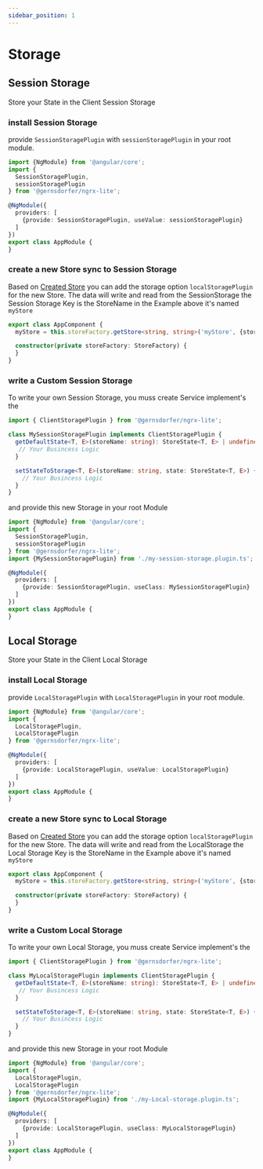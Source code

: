 ```yaml
---
sidebar_position: 1
---
```


# Storage

## Session Storage

Store your State in the Client Session Storage

### install Session Storage

provide `SessionStoragePlugin` with `sessionStoragePlugin` in your root module.

```ts title="app.module.ts"
import {NgModule} from '@angular/core';
import {
  SessionStoragePlugin,
  sessionStoragePlugin
} from '@gernsdorfer/ngrx-lite';

@NgModule({
  providers: [
    {provide: SessionStoragePlugin, useValue: sessionStoragePlugin}
  ]
})
export class AppModule {
}
```

### create a new Store sync to Session Storage

Based on [Created Store](/docs/api/store-factory#getstore) you can add the storage option `localStoragePlugin` for the new Store.
The data will write and read from the SessionStorage the Session Storage Key is the StoreName in the Example above it's named `myStore` 

```ts title="app.component.ts"
export class AppComponent {
  myStore = this.storeFactory.getStore<string, string>('myStore', {storage: 'localStoragePlugin'});

  constructor(private storeFactory: StoreFactory) {
  }
}
```

### write a Custom Session Storage

To write your own Session Storage, you muss create Service implement's the 

```ts title="my-session-storage.plugin.ts"
import { ClientStoragePlugin } from '@gernsdorfer/ngrx-lite';

class MySessionStoragePlugin implements ClientStoragePlugin {
  getDefaultState<T, E>(storeName: string): StoreState<T, E> | undefined {
   // Your Busincess Logic
  }

  setStateToStorage<T, E>(storeName: string, state: StoreState<T, E>) {
    // Your Busincess Logic
  }
} 
```

and provide this new Storage in your root Module

```ts title="app.module.ts"
import {NgModule} from '@angular/core';
import {
  SessionStoragePlugin,
  sessionStoragePlugin
} from '@gernsdorfer/ngrx-lite';
import {MySessionStoragePlugin} from './my-session-storage.plugin.ts';

@NgModule({
  providers: [
    {provide: SessionStoragePlugin, useClass: MySessionStoragePlugin}
  ]
})
export class AppModule {
}
```

## Local Storage

Store your State in the Client Local Storage

### install Local Storage

provide `LocalStoragePlugin` with `LocalStoragePlugin` in your root module.

```ts title="app.module.ts"
import {NgModule} from '@angular/core';
import {
  LocalStoragePlugin,
  LocalStoragePlugin
} from '@gernsdorfer/ngrx-lite';

@NgModule({
  providers: [
    {provide: LocalStoragePlugin, useValue: LocalStoragePlugin}
  ]
})
export class AppModule {
}
```

### create a new Store sync to Local Storage

Based on [Created Store](/docs/api/store-factory#getstore) you can add the storage option `localStoragePlugin` for the new Store.
The data will write and read from the LocalStorage the Local Storage Key is the StoreName in the Example above it's named `myStore`

```ts title="app.component.ts"
export class AppComponent {
  myStore = this.storeFactory.getStore<string, string>('myStore', {storage: 'localStoragePlugin'});

  constructor(private storeFactory: StoreFactory) {
  }
}
```

### write a Custom Local Storage

To write your own Local Storage, you muss create Service implement's the

```ts title="my-Local-storage.plugin.ts"
import { ClientStoragePlugin } from '@gernsdorfer/ngrx-lite';

class MyLocalStoragePlugin implements ClientStoragePlugin {
  getDefaultState<T, E>(storeName: string): StoreState<T, E> | undefined {
   // Your Busincess Logic
  }

  setStateToStorage<T, E>(storeName: string, state: StoreState<T, E>) {
    // Your Busincess Logic
  }
} 
```

and provide this new Storage in your root Module

```ts title="app.module.ts"
import {NgModule} from '@angular/core';
import {
  LocalStoragePlugin,
  LocalStoragePlugin
} from '@gernsdorfer/ngrx-lite';
import {MyLocalStoragePlugin} from './my-Local-storage.plugin.ts';

@NgModule({
  providers: [
    {provide: LocalStoragePlugin, useClass: MyLocalStoragePlugin}
  ]
})
export class AppModule {
}
```

